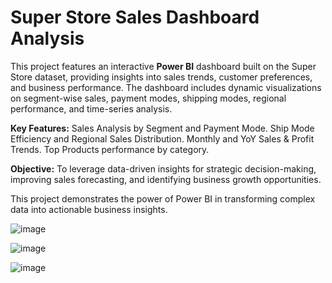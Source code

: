 # Super Store Sales Dashboard Analysis
This project features an interactive **Power BI** dashboard built on the Super Store dataset, providing insights into sales trends, customer preferences, and business performance. The dashboard includes dynamic visualizations on segment-wise sales, payment modes, shipping modes, regional performance, and time-series analysis.

**Key Features:**
Sales Analysis by Segment and Payment Mode.
Ship Mode Efficiency and Regional Sales Distribution.
Monthly and YoY Sales & Profit Trends.
Top Products performance by category.

**Objective:**
To leverage data-driven insights for strategic decision-making, improving sales forecasting, and identifying business growth opportunities.

This project demonstrates the power of Power BI in transforming complex data into actionable business insights.

![image](https://github.com/user-attachments/assets/b55e1516-b436-43df-8c79-828b39ca1f87)

![image](https://github.com/user-attachments/assets/8c5d94e3-f9c6-4557-8e45-74f11a324a7a)

![image](https://github.com/user-attachments/assets/20c00c2f-8f26-4732-b01e-312a17086642)








